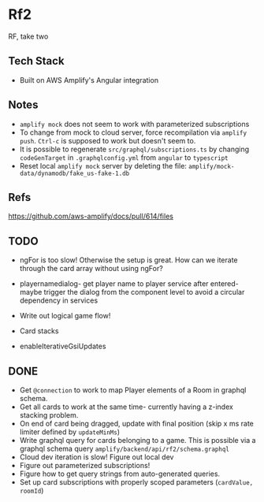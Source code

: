 # Rf2

RF, take two

## Tech Stack
- Built on AWS Amplify's Angular integration

## Notes
- `amplify mock` does not seem to work with parameterized subscriptions
- To change from mock to cloud server, force recompilation via `amplify push`. `Ctrl-c` is supposed to work but doesn't seem to.
- It is possible to regenerate `src/graphql/subscriptions.ts` by changing `codeGenTarget` in `.graphqlconfig.yml` from `angular` to `typescript`
- Reset local `amplify mock` server by deleting the file: `amplify/mock-data/dynamodb/fake_us-fake-1.db` 

## Refs
https://github.com/aws-amplify/docs/pull/614/files


## TODO
- ngFor is too slow! Otherwise the setup is great. How can we iterate through the card
array without using ngFor?



- playernamedialog- get player name to player service after entered- maybe trigger the dialog from the component level 
to avoid a circular dependency in services
- Write out logical game flow!
- Card stacks
- enableIterativeGsiUpdates 



## DONE
- Get `@connection` to work to map Player elements of a Room in graphql schema.
- Get all cards to work at the same time- currently having a z-index stacking problem.
- On end of card being dragged, update with final position (skip x ms rate limiter defined by `updateMinMs`)
- Write graphql query for cards belonging to a game. This is possible via a graphql schema query `amplify/backend/api/rf2/schema.graphql`
- Cloud dev iteration is slow! Figure out local dev
- Figure out parameterized subscriptions!
- Figure how to get query strings from auto-generated queries.
- Set up card subscriptions with properly scoped parameters (`cardValue, roomId`)